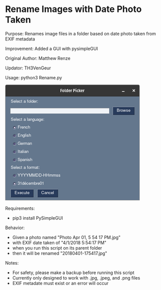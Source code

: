 # Rename Images with Date Photo Taken

Purpose: Renames image files in a folder based on date photo taken from EXIF metadata

Improvement: Added a GUI with pysimpleGUI

Original Author: Matthew Renze

Updator: TH3VenGeur

Usage: python3 Rename.py 

![demo](images/demo.png)

Requirements:
 - pip3 install PySimpleGUI

Behavior:  
 - Given a photo named "Photo Apr 01, 5 54 17 PM.jpg"  
 - with EXIF date taken of "4/1/2018 5:54:17 PM"  
 - when you run this script on its parent folder
 - then it will be renamed "20180401-175417.jpg"

Notes:
  - For safety, please make a backup before running this script
  - Currently only designed to work with .jpg, .jpeg, and .png files
  - EXIF metadate must exist or an error will occur
